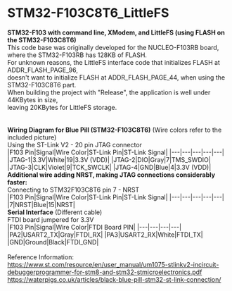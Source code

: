 # STM32-F103C8T6_LittleFS<br>
**STM32-F103 with command line, XModem, and LittleFS (using FLASH on the STM32-F103C8T6)**
<br>
This code base was originally developed for the NUCLEO-F103RB board, where the STM32-F103RB has
  128KB of FLASH.<br>
For unknown reasons, the LittleFS interface code that initializes FLASH at ADDR_FLASH_PAGE_96,<br>
doesn't want to initialize FLASH at ADDR_FLASH_PAGE_44, when using the STM32-F103C8T6 part.<br>
When building the project with "Release", the application is well under 44KBytes in size,<br>
leaving 20KBytes for LittleFS storage.</br>
<br>
<br>
**Wiring Diagram for Blue Pill (STM32-F103C8T6)**  (Wire colors refer to the included picture)</br>
Using the ST-Link V2 - 20 pin JTAG connector<br>
|F103 Pin|Signal|Wire Color|ST-Link Pin|ST-Link Signal|
|---|---|---|---|---|
|JTAG-1|3.3V|White|19|3.3V (VDD)|
|JTAG-2|DIO|Gray|7|TMS_SWDIO|
|JTAG-3|CLK|Violet|9|TCK_SWCLK|
|JTAG-4|GND|Blue|4|3.3V (VDD)|
<br>
**Additional wire adding NRST, making JTAG connections considerably faster:**<br>
Connecting to STM32F103C8T6 pin 7 - NRST<br>
|F103 Pin|Signal|Wire Color|ST-Link Pin|ST-Link Signal|
|---|---|---|---|---|
|7|NRST|Blue|15|NRST|
<br>
**Serial Interface** (Different cable)<br>
FTDI board jumpered for 3.3V<br>
|F103 Pin|Signal|Wire Color|FTDI Board PIN|
|---|---|---|---|
|PA2|USART2_TX|Gray|FTDI_RX|
|PA3|USART2_RX|White|FTDI_TX|
|GND|Ground|Black|FTDI_GND|
 <br>
 <br>
Reference Information:<br>
https://www.st.com/resource/en/user_manual/um1075-stlinkv2-incircuit-debuggerprogrammer-for-stm8-and-stm32-stmicroelectronics.pdf<br>
https://waterpigs.co.uk/articles/black-blue-pill-stm32-st-link-connection/<br>
